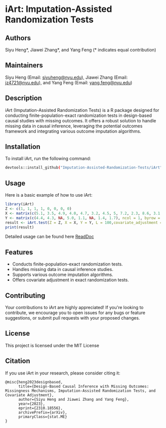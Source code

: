# iArt: Imputation-Assisted Randomization Tests

## Authors

Siyu Heng*, Jiawei Zhang*, and Yang Feng (* indicates equal contribution)

## Maintainers

Siyu Heng (Email: siyuheng@nyu.edu), Jiawei Zhang (Email: jz4721@nyu.edu), and Yang Feng (Email: yang.feng@nyu.edu)

## Description

iArt (Imputation-Assisted Randomization Tests) is a R package designed for conducting finite-population-exact randomization tests in design-based causal studies with missing outcomes. It offers a robust solution to handle missing data in causal inference, leveraging the potential outcomes framework and integrating various outcome imputation algorithms.

## Installation

To install iArt, run the following command:

```bash
devtools::install_github("Imputation-Assisted-Randomization-Tests/iArt")
```

## Usage

Here is a basic example of how to use iArt:

```R
library(iArt)
Z <- c(1, 1, 1, 1, 0, 0, 0, 0)
X <- matrix(c(5.1, 3.5, 4.9, 4.0, 4.7, 3.2, 4.5, 5, 7.2, 2.3, 8.6, 3.1, 6.0, 3.6, 8.4, 3.9), ncol = 2)
Y <- matrix(c(4.4, 4.3, NA, 5.0, 1.1, NA, 1.4, 1.7), ncol = 1, byrow = TRUE)
result <- iArt.test(Z = Z, X = X, Y = Y, L = 100,covariate_adjustment = TRUE, verbose = TRUE)
print(result)
```

Detailed usage can be found here [ReadDoc](https://i-art.readthedocs.io/en/latest/)

## Features

- Conducts finite-population-exact randomization tests.
- Handles missing data in causal inference studies.
- Supports various outcome imputation algorithms.
- Offers covariate adjustment in exact randomization tests.


## Contributing

Your contributions to iArt are highly appreciated! If you're looking to contribute, we encourage you to open issues for any bugs or feature suggestions, or submit pull requests with your proposed changes. 


## License
This project is licensed under the MIT License

## Citation
If you use iArt in your research, please consider citing it:

```code
@misc{heng2023designbased,
      title={Design-Based Causal Inference with Missing Outcomes: Missingness Mechanisms, Imputation-Assisted Randomization Tests, and Covariate Adjustment}, 
      author={Siyu Heng and Jiawei Zhang and Yang Feng},
      year={2023},
      eprint={2310.18556},
      archivePrefix={arXiv},
      primaryClass={stat.ME}
}
```
